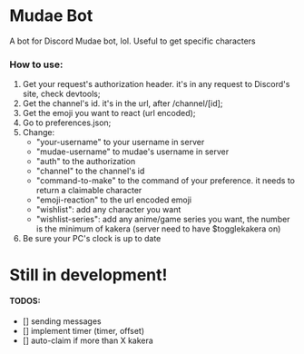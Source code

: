 # Mudae Bot
A bot for Discord Mudae bot, lol. Useful to get specific characters

### How to use:
1. Get your request's authorization header. it's in any request to Discord's site, check devtools;
1. Get the channel's id. it's in the url, after /channel/[id];
1. Get the emoji you want to react (url encoded);
1. Go to preferences.json;
1. Change:
    - "your-username" to your username in server
    - "mudae-username" to mudae's username in server
    - "auth" to the authorization
    - "channel" to the channel's id
    - "command-to-make" to the command of your preference. it needs to return a claimable character
    - "emoji-reaction" to the url encoded emoji
    - "wishlist": add any character you want
    - "wishlist-series": add any anime/game series you want, the number is the minimum of kakera (server need to have $togglekakera on)
1. Be sure your PC's clock is up to date

# Still in development!

#### TODOS:
- [] sending messages
- [] implement timer (timer, offset)
- [] auto-claim if more than X kakera
